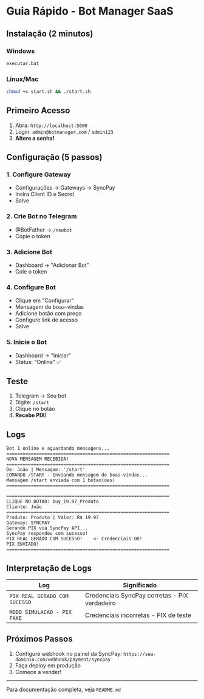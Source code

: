 # Guia Rápido - Bot Manager SaaS

## Instalação (2 minutos)

### Windows
```bash
executar.bat
```

### Linux/Mac
```bash
chmod +x start.sh && ./start.sh
```

## Primeiro Acesso

1. Abra: `http://localhost:5000`
2. Login: `admin@botmanager.com` / `admin123`
3. **Altere a senha!**

## Configuração (5 passos)

### 1. Configure Gateway
- Configurações → Gateways → SyncPay
- Insira Client ID e Secret
- Salve

### 2. Crie Bot no Telegram
- @BotFather → `/newbot`
- Copie o token

### 3. Adicione Bot
- Dashboard → "Adicionar Bot"
- Cole o token

### 4. Configure Bot
- Clique em "Configurar"
- Mensagem de boas-vindas
- Adicione botão com preço
- Configure link de acesso
- Salve

### 5. Inicie o Bot
- Dashboard → "Iniciar"
- Status: "Online" ✅

## Teste

1. Telegram → Seu bot
2. Digite: `/start`
3. Clique no botão
4. **Recebe PIX!**

## Logs

```
Bot 1 online e aguardando mensagens...
============================================================
NOVA MENSAGEM RECEBIDA!
============================================================
De: João | Mensagem: '/start'
COMANDO /START - Enviando mensagem de boas-vindas...
Mensagem /start enviada com 1 botao(oes)
============================================================

============================================================
CLIQUE NO BOTAO: buy_19.97_Produto
Cliente: João
============================================================
Produto: Produto | Valor: R$ 19.97
Gateway: SYNCPAY
Gerando PIX via SyncPay API...
SyncPay respondeu com sucesso!
PIX REAL GERADO COM SUCESSO!    <- Credenciais OK!
PIX ENVIADO!
============================================================
```

## Interpretação de Logs

| Log | Significado |
|-----|-------------|
| `PIX REAL GERADO COM SUCESSO` | Credenciais SyncPay corretas - PIX verdadeiro |
| `MODO SIMULACAO - PIX FAKE` | Credenciais incorretas - PIX de teste |

## Próximos Passos

1. Configure webhook no painel da SyncPay: `https://seu-dominio.com/webhook/payment/syncpay`
2. Faça deploy em produção
3. Comece a vender!

---

Para documentação completa, veja `README.md`

